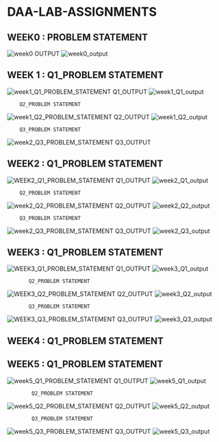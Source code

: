 # DAA-LAB-ASSIGNMENTS

## WEEK0 : PROBLEM STATEMENT
![week0](https://user-images.githubusercontent.com/75484706/127477035-ce9606da-d70f-42dd-95a2-ad00d0719aae.jpg)
        OUTPUT
![week0_output](https://user-images.githubusercontent.com/75484706/127481299-c814d40d-8dfe-41f7-8f8f-b1a80ab5b26c.jpg)

## WEEK 1 : Q1_PROBLEM STATEMENT
![week1_Q1_PROBLEM_STATEMENT](https://user-images.githubusercontent.com/75484706/127481500-311fc96b-3d1f-4b89-9f4b-5119a6b1f1c1.jpg)
        Q1_OUTPUT
![week1_Q1_output](https://user-images.githubusercontent.com/75484706/127481693-e5751480-3caa-4169-9470-b8c21987f605.jpg)
         
        Q2_PROBLEM STATEMENT
![week1_Q2_PROBLEM_STATEMENT](https://user-images.githubusercontent.com/75484706/127481901-c9920d1e-dae0-43eb-a453-f41685d02b03.jpg)
        Q2_OUTPUT
![week1_Q2_output](https://user-images.githubusercontent.com/75484706/127482106-e6c38b4d-3524-4ef9-a920-9ffe2301f995.jpg)
  
        Q3_PROBLEM STATEMENT
![week2_Q3_PROBLEM_STATEMENT](https://user-images.githubusercontent.com/75484706/127482275-6f1959a5-8ebe-450e-92be-33d8f5b9d809.jpg)
        Q3_OUTPUT
         
## WEEK2 : Q1_PROBLEM STATEMENT
![WEEK2_Q1_PROBLEM_STATEMENT](https://user-images.githubusercontent.com/75484706/127642077-de43a9a5-8eb8-472f-83ee-d24c39b01324.jpg)
           Q1_OUTPUT
![week2_Q1_output](https://user-images.githubusercontent.com/75484706/127656204-98dfb38d-da91-48a6-b67b-1e3fd5e5dfce.jpg) 

        Q2_PROBLEM STATEMENT
![week2_Q2_PROBLEM_STATEMENT](https://user-images.githubusercontent.com/75484706/127642310-bcf75b36-b500-473c-9153-b703b509aad9.jpg)
        Q2_OUTPUT
![week2_Q2_output](https://user-images.githubusercontent.com/75484706/127642454-e8de13b2-05e6-4750-8669-a00dd652773c.jpg)

        Q3_PROBLEM STATEMENT
![week2_Q3_PROBLEM_STATEMENT](https://user-images.githubusercontent.com/75484706/127642536-bb163c7e-4d63-4e44-929c-a307d135eff8.jpg)
        Q3_OUTPUT
![week2_Q3_output](https://user-images.githubusercontent.com/75484706/127648470-f24cc9f1-163f-4104-8d18-3912af9256d9.jpg)

## WEEK3 : Q1_PROBLEM STATEMENT
![WEEK3_Q1_PROBLEM_STATEMENT](https://user-images.githubusercontent.com/75484706/127819813-a698cf20-4a16-4f85-9ffe-d33183410273.jpg)
           Q1_OUTPUT
![week3_Q1_output](https://user-images.githubusercontent.com/75484706/128194203-8a104c15-5a1f-479d-ab5e-42f7dcbc2fc4.jpg)

           Q2_PROBLEM STATEMENT
![WEEK3_Q2_PROBLEM_STATEMENT](https://user-images.githubusercontent.com/75484706/128194522-1ae24aa5-dc97-4913-83b6-f203481df24d.jpg)
           Q2_OUTPUT
![week3_Q2_output](https://user-images.githubusercontent.com/75484706/128201107-c0ead3eb-5115-4231-961b-81cf73673a36.jpg)

           Q3_PROBLEM STATEMENT
![WEEK3_Q3_PROBLEM_STATEMENT](https://user-images.githubusercontent.com/75484706/128201268-ebe5341a-497a-4894-be4e-f9afcb540acc.jpg)
           Q3_OUTPUT
![week3_Q3_output](https://user-images.githubusercontent.com/75484706/128216437-a1b5ba2f-0c9f-4d38-823e-26f611eed4dc.jpg)


## WEEK4 : Q1_PROBLEM STATEMENT




## WEEK5 : Q1_PROBLEM STATEMENT
![week5_Q1_PROBLEM_STATEMENT](https://user-images.githubusercontent.com/75484706/130213445-14a722f6-e417-4e5d-a84d-aa5b09f04806.jpg)
           Q1_OUTPUT
![week5_Q1_output](https://user-images.githubusercontent.com/75484706/130213481-2777b585-fcf7-49b1-a34f-d83c9d1312fa.jpg)

            Q2_PROBLEM STATEMENT
![week5_Q2_PROBLEM_STATEMENT](https://user-images.githubusercontent.com/75484706/130213499-a951fa3f-a219-4602-931e-53ebc55b936e.jpg)
            Q2_OUTPUT
![week5_Q2_output](https://user-images.githubusercontent.com/75484706/130213558-cb94baac-ad0d-4f34-b34a-866959d25c02.jpg)

            Q3_PROBLEM STATEMENT
![week5_Q3_PROBLEM_STATEMENT](https://user-images.githubusercontent.com/75484706/130213585-ab6c7be2-373c-474a-a4ba-ce48478f7bbb.jpg)
            Q3_OUTPUT
![week5_Q3_output](https://user-images.githubusercontent.com/75484706/130213603-0b995d9d-e513-48f0-bd58-b753c927f487.jpg)

          
        
